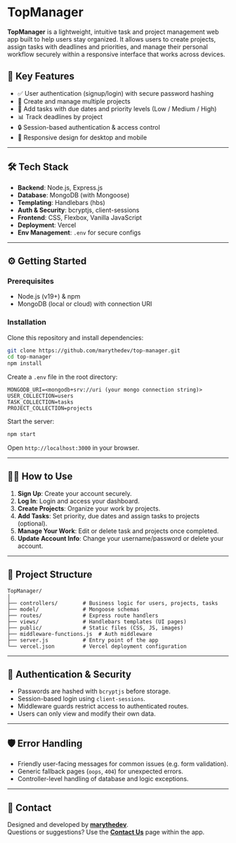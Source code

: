 # TopManager

**TopManager** is a lightweight, intuitive task and project management web app built to help users stay organized. It allows users to create projects, assign tasks with deadlines and priorities, and manage their personal workflow securely within a responsive interface that works across devices.

## 🚀 Key Features

* ✅ User authentication (signup/login) with secure password hashing
* 📁 Create and manage multiple projects
* 📝 Add tasks with due dates and priority levels (Low / Medium / High)
* 📊 Track deadlines by project
* 🔒 Session-based authentication & access control
* 📱 Responsive design for desktop and mobile

---

## 🛠️ Tech Stack

* **Backend**: Node.js, Express.js
* **Database**: MongoDB (with Mongoose)
* **Templating**: Handlebars (hbs)
* **Auth & Security**: bcryptjs, client-sessions
* **Frontend**: CSS, Flexbox, Vanilla JavaScript
* **Deployment**: Vercel
* **Env Management**: `.env` for secure configs

---

## ⚙️ Getting Started

### Prerequisites

- Node.js (v19+) & npm  
- MongoDB (local or cloud) with connection URI


### Installation

Clone this repository and install dependencies:
```bash
git clone https://github.com/marythedev/top-manager.git
cd top-manager
npm install
```

Create a `.env` file in the root directory:

```env
MONGODB_URI=<mongodb+srv://uri (your mongo connection string)>
USER_COLLECTION=users
TASK_COLLECTION=tasks
PROJECT_COLLECTION=projects
```

Start the server:

```bash
npm start
```

Open `http://localhost:3000` in your browser.

---

## 🧑‍💻 How to Use

1. **Sign Up**: Create your account securely.
2. **Log In**: Login and access your dashboard.
3. **Create Projects**: Organize your work by projects.
4. **Add Tasks**: Set priority, due dates and assign tasks to projects (optional).
5. **Manage Your Work**: Edit or delete task and projects once completed.
6. **Update Account Info**: Change your username/password or delete your account.

---

## 📂 Project Structure

```text
TopManager/
│
├── controllers/        # Business logic for users, projects, tasks
├── model/              # Mongoose schemas
├── routes/             # Express route handlers
├── views/              # Handlebars templates (UI pages)
├── public/             # Static files (CSS, JS, images)
├── middleware-functions.js  # Auth middleware
├── server.js           # Entry point of the app
└── vercel.json         # Vercel deployment configuration
```

---

## 🔐 Authentication & Security

* Passwords are hashed with `bcryptjs` before storage.
* Session-based login using `client-sessions`.
* Middleware guards restrict access to authenticated routes.
* Users can only view and modify their own data.

---

## 🛡️ Error Handling

* Friendly user-facing messages for common issues (e.g. form validation).
* Generic fallback pages (`oops`, `404`) for unexpected errors.
* Controller-level handling of database and logic exceptions.

---

## 🤝 Contact

Designed and developed by [**marythedev**](https://www.linkedin.com/in/marythedev/).  
Questions or suggestions? Use the [**Contact Us**](https://top-manager.vercel.app/contact) page within the app.
